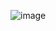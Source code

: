 ![image](https://user-images.githubusercontent.com/3073346/187686353-dc05aab4-b8d0-479f-bef1-65bc5f1ebac5.png)
